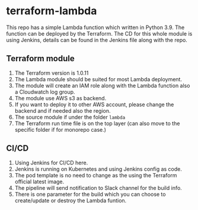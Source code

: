 # terraform-lambda

This repo has a simple Lambda function which written in Python 3.9.
The function can be deployed by the Terraform.
The CD for this whole module is using Jenkins, details can be found in the Jenkins file along with the repo.

## Terraform module
1. The Terraform version is 1.0.11
2. The Lambda module should be suited for most Lambda deployment.
3. The module will create an IAM role along with the Lambda function also a Cloudwatch log group.
4. The module use AWS s3 as backend.
5. If you want to deploy it to other AWS account, please change the backend and if needed also the region.
6. The source module if under the folder ```lambda``` 
7. The Terraform run time file is on the top layer (can also move to the specific folder if for monorepo case.)
   
## CI/CD
1. Using Jenkins for CI/CD here.
2. Jenkins is running on Kubernetes and using Jenkins config as code.
3. The pod template is no need to change as the using the Terraform official latest image.
4. The pipeline will send notification to Slack channel for the build info.
5. There is one parameter for the build which you can choose to create/update or destroy the Lambda funtion.
